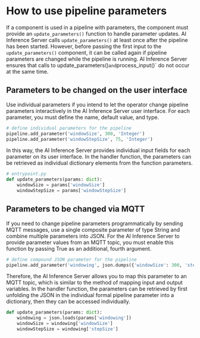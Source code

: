 # How to use pipeline parameters

If a component is used in a pipeline with parameters, the component must provide an `update_parameters()` function to handle parameter updates. AI Inference Server calls `update_parameters()` at least once after the pipeline has been started. However, before passing the first input to the `update_parameters()` component, it can be called again if pipeline parameters are changed while the pipeline is running. AI Inference Server ensures that calls to update_parameters()` and `process_input()` do not occur at the same time.

## Parameters to be changed on the user interface

Use individual parameters if you intend to let the operator change pipeline parameters interactively in the AI Inference Server user interface. For each parameter, you must define the name, default value, and type.

```python
# define individual parameters for the pipeline
pipeline.add_parameter('windowSize', 300, 'Integer')
pipeline.add_parameter('windowStepSize', 75, 'Integer')
```

In this way, the AI Inference Server provides individual input fields for each parameter on its user interface. In the handler function, the parameters can be retrieved as individual dictionary elements from the function parameters.

```python
# entrypoint.py
def update_parameters(params: dict):
    windowSize = params['windowSize']
    windowStepSize = params['windowStepSize']
```

## Parameters to be changed via MQTT

If you need to change pipeline parameters programmatically by sending MQTT messages, use a single composite parameter of type String and combine multiple parameters into JSON.
For the AI Inference Server to provide parameter values from an MQTT topic, you must enable this function by passing True as an additional, fourth argument.

```python
# define compound JSON parameter for the pipeline
pipeline.add_parameter('windowing', json.dumps({'windowSize': 300, 'stepSize': 75}), 'String', True)
```

Therefore, the AI Inference Server allows you to map this parameter to an MQTT topic, which is similar to the method of mapping input and output variables. In the handler function, the parameters can be retrieved by first unfolding the JSON in the individual formal pipeline parameter into a dictionary, then they can be accessed individually.

```python
def update_parameters(params: dict):
    windowing = json.loads(params['windowing'])
    windowSize = windowing['windowSize']
    windowStepSize = windowing['stepSize']
```
